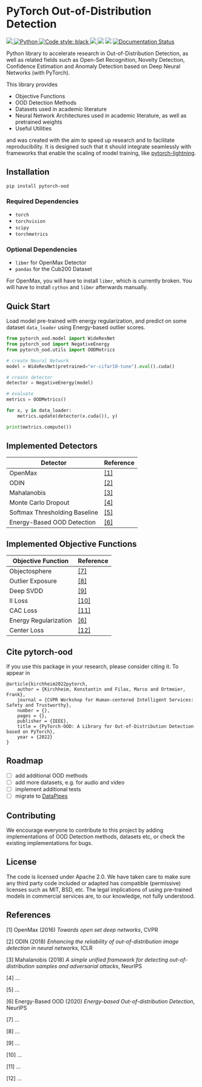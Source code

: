 # PyTorch Out-of-Distribution Detection

<a href="https://pypi.org/project/pytorch-ood/">
    <img src="https://img.shields.io/pypi/v/pytorch-ood.svg?color=brightgreen"/>
</a>
<a href="https://www.python.org/">
    <img alt="Python" src="https://img.shields.io/badge/-Python 3.8+-blue?logo=python&logoColor=white"/>
</a>
<a href="https://black.readthedocs.io/en/stable/">
    <img alt="Code style: black" src="https://img.shields.io/badge/code%20style-black-black.svg?labelColor=gray"/>
</a>
<a href="">
    <img src="https://static.pepy.tech/badge/pytorch-ood"/>
</a>
<a>
    <img src="https://gitlab.com/kkirchheim/pytorch-ood/badges/dev/pipeline.svg"/>
</a>
<a>
    <img src="https://gitlab.com/kkirchheim/pytorch-ood/badges/dev/coverage.svg"/>
</a>
<a href='https://pytorch-ood.readthedocs.io/en/latest/?badge=latest'>
    <img src='https://readthedocs.org/projects/pytorch-ood/badge/?version=latest' alt='Documentation Status'/>
</a>

Python library to accelerate research in Out-of-Distribution Detection, as well as related
fields such as Open-Set Recognition, Novelty Detection, Confidence Estimation and Anomaly Detection
based on Deep Neural Networks (with PyTorch).

This library provides

- Objective Functions
- OOD Detection Methods
- Datasets used in academic literature
- Neural Network Architectures used in academic literature, as well as pretrained weights
- Useful Utilities

and was created with the aim to speed up research and to facilitate reproducibility.
It is designed such that it should integrate seamlessly with frameworks that enable the scaling of model training,
like [pytorch-lightning](https://www.pytorchlightning.ai/).


## Installation

```shell
pip install pytorch-ood
```

### Required Dependencies

* `torch`
* `torchvision`
* `scipy`
* `torchmetrics`


### Optional Dependencies

* `libmr` for OpenMax Detector
* `pandas` for the Cub200 Dataset

For OpenMax, you will have to install `libmr`, which is currently broken.
You will have to install `cython` and `libmr` afterwards manually.


## Quick Start
Load model pre-trained with energy regularization, and predict on some dataset `data_loader` using
Energy-based outlier scores.

```python
from pytorch_ood.model import WideResNet
from pytorch_ood import NegativeEnergy
from pytorch_ood.utils import OODMetrics

# create Neural Network
model = WideResNet(pretrained="er-cifar10-tune").eval().cuda()

# create detector
detector = NegativeEnergy(model)

# evaluate
metrics = OODMetrics()

for x, y in data_loader:
    metrics.update(detector(x.cuda()), y)

print(metrics.compute())
```


## Implemented Detectors

| Detector       | Reference     |
|--------------|-----------------|
| OpenMax      | [[1]](#bendale2016towards)  |
| ODIN         |   [[2]](#liang2018enhancing)   |
| Mahalanobis      |  [[3]]()  |
| Monte Carlo Dropout      |  [[4]]() |
| Softmax Thresholding Baseline | [[5]]() |
| Energy-Based OOD Detection | [[6]](#liu2020energy) |

## Implemented Objective Functions

| Objective Function       | Reference     |
|--------------|---------------------------|
| Objectosphere      | [[7]]() |
| Outlier Exposure   | [[8]]()  |
| Deep SVDD          | [[9]]()  |
| II Loss           | [[10]]()  |
| CAC Loss           | [[11]]()  |
| Energy Regularization | [[6]](#liu2020energy)  |
| Center Loss           | [[12]]()  |

## Cite pytorch-ood
If you use this package in your research, please consider citing it.
To appear in
```text
@article{kirchheim2022pytorch,
	author = {Kirchheim, Konstantin and Filax, Marco and Ortmeier, Frank},
	journal = {CVPR Workshop for Human-centered Intelligent Services: Safety and Trustworthy},
	number = {},
	pages = {},
	publisher = {IEEE},
	title = {PyTorch-OOD: A Library for Out-of-Distribution Detection based on PyTorch},
	year = {2022}
}
```

## Roadmap
- [ ] add additional OOD methods
- [ ] add more datasets, e.g. for audio and video
- [ ] implement additional tests
- [ ] migrate to [DataPipes](https://github.com/pytorch/data)

## Contributing
We encourage everyone to contribute to this project by adding implementations of OOD Detection methods, datasets etc,
or check the existing implementations for bugs.

## License
The code is licensed under Apache 2.0. We have taken care to make sure any third party code included or adapted has compatible (permissive) licenses such as MIT, BSD, etc.
The legal implications of using pre-trained models in commercial services are, to our knowledge, not fully understood.


## References

<a name="bendale2016towards">[1] OpenMax (2016)</a> *Towards open set deep networks*, CVPR

<a name="liang2018enhancing">[2] ODIN (2018) </a> *Enhancing the reliability of out-of-distribution image detection in neural networks*, ICLR

<a name="lee2018simple">[3] Mahalanobis (2018) </a> *A simple unified framework for detecting out-of-distribution samples and adversarial attacks*, NeurIPS

<a name="">[4] ... </a>

<a name="">[5] ... </a>

<a name="liu2020energy">[6] Energy-Based OOD (2020)</a> *Energy-based Out-of-distribution Detection*, NeurIPS

<a name="">[7] ... </a>

<a name="">[8] ... </a>

<a name="">[9] ... </a>

<a name="">[10] ... </a>

<a name="">[11] ... </a>

<a name="">[12] ... </a>
